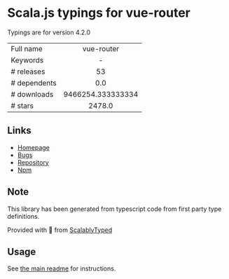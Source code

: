 
# Scala.js typings for vue-router

Typings are for version 4.2.0



|                    |                 |
| ------------------ | :-------------: |
| Full name          | vue-router |
| Keywords           | - |
| # releases         | 53 |
| # dependents       | 0.0 |
| # downloads        | 9466254.333333334 |
| # stars            | 2478.0 |

## Links
- [Homepage](https://github.com/vuejs/router#readme)
- [Bugs](https://github.com/vuejs/router/issues)
- [Repository](https://github.com/vuejs/router)
- [Npm](https://www.npmjs.com/package/vue-router)
    


## Note
This library has been generated from typescript code from first party type definitions.

Provided with :purple_heart: from [ScalablyTyped](https://github.com/oyvindberg/ScalablyTyped)

## Usage
See [the main readme](../../readme.md) for instructions.


